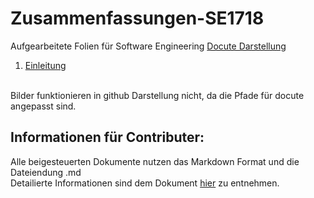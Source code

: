 Zusammenfassungen-SE1718
========================
Aufgearbeitete Folien für Software Engineering
[Docute Darstellung]( https://fhbielefeld-ifm-ws1718-sweng1.github.io/Zusammenfassungen-SE1718/)

1. [Einleitung](/vorlesung1/vorlesung1.md)

<br>
Bilder funktionieren in github Darstellung nicht, da die Pfade für docute angepasst sind.

## Informationen für Contributer:
Alle beigesteuerten Dokumente nutzen das Markdown Format und die Dateiendung .md
<br>
Detailierte Informationen sind dem Dokument [hier](/CONTRIBUTING.md) zu entnehmen.
